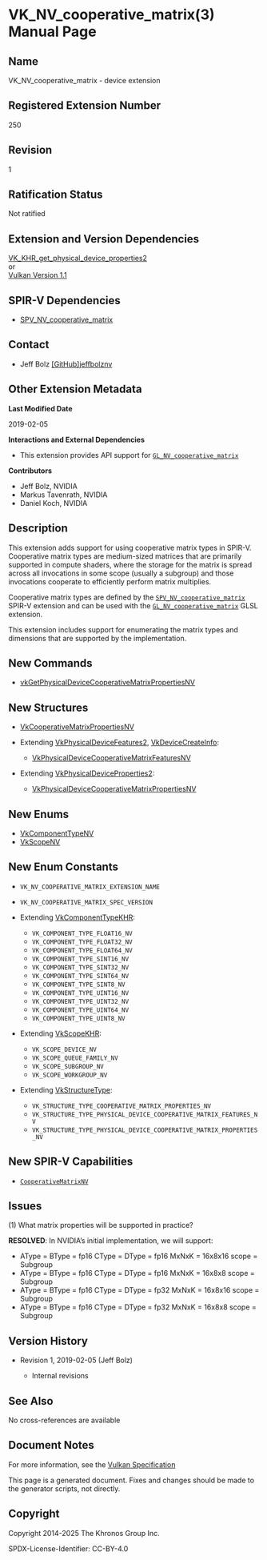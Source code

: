 # VK\_NV\_cooperative\_matrix(3) Manual Page

## Name

VK\_NV\_cooperative\_matrix - device extension



## [](#_registered_extension_number)Registered Extension Number

250

## [](#_revision)Revision

1

## [](#_ratification_status)Ratification Status

Not ratified

## [](#_extension_and_version_dependencies)Extension and Version Dependencies

[VK\_KHR\_get\_physical\_device\_properties2](https://registry.khronos.org/vulkan/specs/latest/man/html/VK_KHR_get_physical_device_properties2.html)  
or  
[Vulkan Version 1.1](#versions-1.1)

## [](#_spir_v_dependencies)SPIR-V Dependencies

- [SPV\_NV\_cooperative\_matrix](https://github.khronos.org/SPIRV-Registry/extensions/NV/SPV_NV_cooperative_matrix.html)

## [](#_contact)Contact

- Jeff Bolz [\[GitHub\]jeffbolznv](https://github.com/KhronosGroup/Vulkan-Docs/issues/new?body=%5BVK_NV_cooperative_matrix%5D%20%40jeffbolznv%0A%2AHere%20describe%20the%20issue%20or%20question%20you%20have%20about%20the%20VK_NV_cooperative_matrix%20extension%2A)

## [](#_other_extension_metadata)Other Extension Metadata

**Last Modified Date**

2019-02-05

**Interactions and External Dependencies**

- This extension provides API support for [`GL_NV_cooperative_matrix`](https://github.com/KhronosGroup/GLSL/blob/main/extensions/nv/GLSL_NV_cooperative_matrix.txt)

**Contributors**

- Jeff Bolz, NVIDIA
- Markus Tavenrath, NVIDIA
- Daniel Koch, NVIDIA

## [](#_description)Description

This extension adds support for using cooperative matrix types in SPIR-V. Cooperative matrix types are medium-sized matrices that are primarily supported in compute shaders, where the storage for the matrix is spread across all invocations in some scope (usually a subgroup) and those invocations cooperate to efficiently perform matrix multiplies.

Cooperative matrix types are defined by the [`SPV_NV_cooperative_matrix`](https://github.khronos.org/SPIRV-Registry/extensions/NV/SPV_NV_cooperative_matrix.html) SPIR-V extension and can be used with the [`GL_NV_cooperative_matrix`](https://github.com/KhronosGroup/GLSL/blob/main/extensions/nv/GLSL_NV_cooperative_matrix.txt) GLSL extension.

This extension includes support for enumerating the matrix types and dimensions that are supported by the implementation.

## [](#_new_commands)New Commands

- [vkGetPhysicalDeviceCooperativeMatrixPropertiesNV](https://registry.khronos.org/vulkan/specs/latest/man/html/vkGetPhysicalDeviceCooperativeMatrixPropertiesNV.html)

## [](#_new_structures)New Structures

- [VkCooperativeMatrixPropertiesNV](https://registry.khronos.org/vulkan/specs/latest/man/html/VkCooperativeMatrixPropertiesNV.html)
- Extending [VkPhysicalDeviceFeatures2](https://registry.khronos.org/vulkan/specs/latest/man/html/VkPhysicalDeviceFeatures2.html), [VkDeviceCreateInfo](https://registry.khronos.org/vulkan/specs/latest/man/html/VkDeviceCreateInfo.html):
  
  - [VkPhysicalDeviceCooperativeMatrixFeaturesNV](https://registry.khronos.org/vulkan/specs/latest/man/html/VkPhysicalDeviceCooperativeMatrixFeaturesNV.html)
- Extending [VkPhysicalDeviceProperties2](https://registry.khronos.org/vulkan/specs/latest/man/html/VkPhysicalDeviceProperties2.html):
  
  - [VkPhysicalDeviceCooperativeMatrixPropertiesNV](https://registry.khronos.org/vulkan/specs/latest/man/html/VkPhysicalDeviceCooperativeMatrixPropertiesNV.html)

## [](#_new_enums)New Enums

- [VkComponentTypeNV](https://registry.khronos.org/vulkan/specs/latest/man/html/VkComponentTypeNV.html)
- [VkScopeNV](https://registry.khronos.org/vulkan/specs/latest/man/html/VkScopeNV.html)

## [](#_new_enum_constants)New Enum Constants

- `VK_NV_COOPERATIVE_MATRIX_EXTENSION_NAME`
- `VK_NV_COOPERATIVE_MATRIX_SPEC_VERSION`
- Extending [VkComponentTypeKHR](https://registry.khronos.org/vulkan/specs/latest/man/html/VkComponentTypeKHR.html):
  
  - `VK_COMPONENT_TYPE_FLOAT16_NV`
  - `VK_COMPONENT_TYPE_FLOAT32_NV`
  - `VK_COMPONENT_TYPE_FLOAT64_NV`
  - `VK_COMPONENT_TYPE_SINT16_NV`
  - `VK_COMPONENT_TYPE_SINT32_NV`
  - `VK_COMPONENT_TYPE_SINT64_NV`
  - `VK_COMPONENT_TYPE_SINT8_NV`
  - `VK_COMPONENT_TYPE_UINT16_NV`
  - `VK_COMPONENT_TYPE_UINT32_NV`
  - `VK_COMPONENT_TYPE_UINT64_NV`
  - `VK_COMPONENT_TYPE_UINT8_NV`
- Extending [VkScopeKHR](https://registry.khronos.org/vulkan/specs/latest/man/html/VkScopeKHR.html):
  
  - `VK_SCOPE_DEVICE_NV`
  - `VK_SCOPE_QUEUE_FAMILY_NV`
  - `VK_SCOPE_SUBGROUP_NV`
  - `VK_SCOPE_WORKGROUP_NV`
- Extending [VkStructureType](https://registry.khronos.org/vulkan/specs/latest/man/html/VkStructureType.html):
  
  - `VK_STRUCTURE_TYPE_COOPERATIVE_MATRIX_PROPERTIES_NV`
  - `VK_STRUCTURE_TYPE_PHYSICAL_DEVICE_COOPERATIVE_MATRIX_FEATURES_NV`
  - `VK_STRUCTURE_TYPE_PHYSICAL_DEVICE_COOPERATIVE_MATRIX_PROPERTIES_NV`

## [](#_new_spir_v_capabilities)New SPIR-V Capabilities

- [`CooperativeMatrixNV`](https://registry.khronos.org/vulkan/specs/latest/html/vkspec.html#spirvenv-capabilities-table-CooperativeMatrixNV)

## [](#_issues)Issues

(1) What matrix properties will be supported in practice?

**RESOLVED**: In NVIDIA’s initial implementation, we will support:

- AType = BType = fp16 CType = DType = fp16 MxNxK = 16x8x16 scope = Subgroup
- AType = BType = fp16 CType = DType = fp16 MxNxK = 16x8x8 scope = Subgroup
- AType = BType = fp16 CType = DType = fp32 MxNxK = 16x8x16 scope = Subgroup
- AType = BType = fp16 CType = DType = fp32 MxNxK = 16x8x8 scope = Subgroup

## [](#_version_history)Version History

- Revision 1, 2019-02-05 (Jeff Bolz)
  
  - Internal revisions

## [](#_see_also)See Also

No cross-references are available

## [](#_document_notes)Document Notes

For more information, see the [Vulkan Specification](https://registry.khronos.org/vulkan/specs/latest/html/vkspec.html#VK_NV_cooperative_matrix)

This page is a generated document. Fixes and changes should be made to the generator scripts, not directly.

## [](#_copyright)Copyright

Copyright 2014-2025 The Khronos Group Inc.

SPDX-License-Identifier: CC-BY-4.0